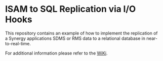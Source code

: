 
# ISAM to SQL Replication via I/O Hooks

This repository contains an example of how to implement the replication of a Synergy applications SDMS or RMS data to a relational database in near-to-real-time.

For additional information please refer to the [WiKi](https://github.com/SteveIves/SqlReplication/wiki).
